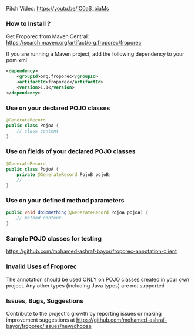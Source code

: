 Pitch Video:
https://youtu.be/IC0aS_biaMs

### How to Install ?

Get Froporec from Maven Central: https://search.maven.org/artifact/org.froporec/froporec

If you are running a Maven project, add the following dependency to your pom.xml
```xml
<dependency>
    <groupId>org.froporec</groupId>
    <artifactId>froporec</artifactId>
    <version>1.1</version>
</dependency>
``` 

### Use on your declared POJO classes 
```java
@GenerateRecord
public class PojoA {
    // class content
}
```

### Use on fields of your declared POJO classes 
```java
@GenerateRecord
public class PojoA {
    private @GenerateRecord PojoB pojoB;
    // ...
}
```

### Use on your defined method parameters
```java
public void doSomething(@GenerateRecord PojoA pojoA) {
    // method content...
}
```

### Sample POJO classes for testing
https://github.com/mohamed-ashraf-bayor/froporec-annotation-client

### Invalid Uses of Froporec
The annotation should be used ONLY on POJO classes created in your own project. Any other types (including Java types) are not supported

### Issues, Bugs, Suggestions
Contribute to the project's growth by reporting issues or making improvement suggestions at https://github.com/mohamed-ashraf-bayor/froporec/issues/new/choose


